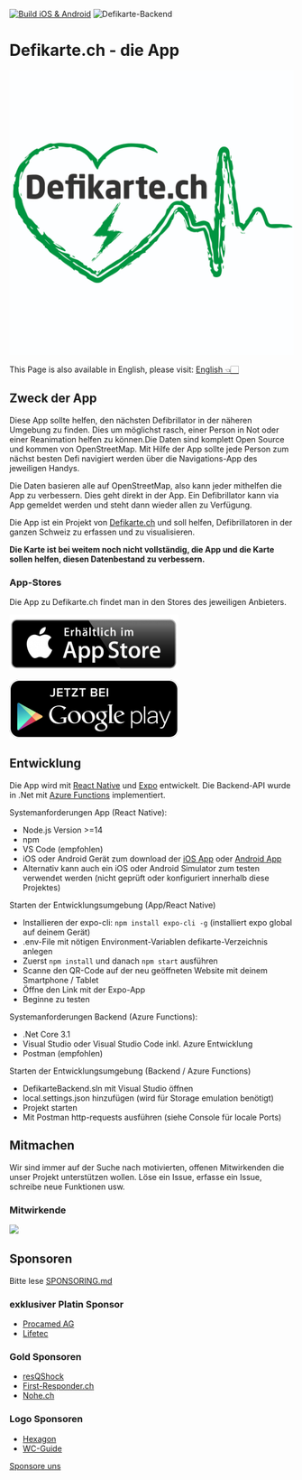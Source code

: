 [![Build iOS & Android](https://github.com/chnuessli/defikarte.ch-app/actions/workflows/app-deployment.yml/badge.svg)](https://github.com/chnuessli/defikarte.ch-app/actions/workflows/app-deployment.yml)
![Defikarte-Backend](https://github.com/chnuessli/defikarte.ch-app/workflows/Defikarte-Backend/badge.svg?branch=main)

# Defikarte.ch - die App

![Picture](app/defikarte/assets/icons/appstore.png)

This Page is also available in English, please visit: [English 👈🏻](README_en.md)

## Zweck der App

Diese App sollte helfen, den nächsten Defibrillator in der näheren Umgebung zu finden. Dies um möglichst rasch, einer Person in Not oder einer Reanimation helfen zu können.Die Daten sind komplett Open Source und kommen von OpenStreetMap. Mit Hilfe der App sollte jede Person zum nächst besten Defi navigiert werden über die Navigations-App des jeweiligen Handys.

Die Daten basieren alle auf OpenStreetMap, also kann jeder mithelfen die App zu verbessern. Dies geht direkt in der App. Ein Defibrillator kann via App gemeldet werden und steht dann wieder allen zu Verfügung.

Die App ist ein Projekt von [Defikarte.ch](https://www.defikarte.ch) und soll helfen, Defibrillatoren in der ganzen Schweiz zu erfassen und zu visualisieren.

**Die Karte ist bei weitem noch nicht vollständig, die App und die Karte sollen helfen, diesen Datenbestand zu verbessern.**

### App-Stores

Die App zu Defikarte.ch findet man in den Stores des jeweiligen Anbieters.

[![appstore.png](images/appstore.png)](https://apps.apple.com/us/app/defikarte-ch/id1549569525)

[![playstore.png](images/playstore.png)](https://play.google.com/store/apps/details?id=ch.defikarte.app)

## Entwicklung

Die App wird mit [React Native](https://reactnative.dev/) und [Expo](https://expo.io) entwickelt. Die Backend-API wurde in .Net mit [Azure Functions](https://docs.microsoft.com/en-us/azure/azure-functions/functions-overview) implementiert.

Systemanforderungen App (React Native):
* Node.js Version >=14
* npm
* VS Code (empfohlen)
* iOS oder Android Gerät zum download der [iOS App](https://apps.apple.com/ch/app/expo-client/id982107779) oder [Android App](https://play.google.com/store/apps/details?id=host.exp.exponent&hl=de_CH&gl=US)
* Alternativ kann auch ein iOS oder Android Simulator zum testen verwendet werden (nicht geprüft oder konfiguriert innerhalb diese Projektes)

Starten der Entwicklungsumgebung (App/React Native)
* Installieren der expo-cli: `npm install expo-cli -g` (installiert expo global auf deinem Gerät)
* .env-File mit nötigen Environment-Variablen defikarte-Verzeichnis anlegen
* Zuerst `npm install` und danach `npm start` ausführen
* Scanne den QR-Code auf der neu geöffneten Website mit deinem Smartphone / Tablet
* Öffne den Link mit der Expo-App
* Beginne zu testen

Systemanforderungen Backend (Azure Functions):
* .Net Core 3.1
* Visual Studio oder Visual Studio Code inkl. Azure Entwicklung
* Postman (empfohlen)

Starten der Entwicklungsumgebung (Backend / Azure Functions)
* DefikarteBackend.sln mit Visual Studio öffnen
* local.settings.json hinzufügen (wird für Storage emulation benötigt)
* Projekt starten
* Mit Postman http-requests ausführen (siehe Console für locale Ports)

## Mitmachen

Wir sind immer auf der Suche nach motivierten, offenen Mitwirkenden die unser Projekt unterstützen wollen. Löse ein Issue, erfasse ein Issue, schreibe neue Funktionen usw.

### Mitwirkende

<a href="https://github.com/chnuessli/defikarte.ch-app/graphs/contributors">
  <img src="https://contributors-img.web.app/image?repo=chnuessli/defikarte.ch-app" />
</a>

## Sponsoren

Bitte lese [SPONSORING.md](SPONSORING.md)

### exklusiver Platin Sponsor

* [Procamed AG](https://www.procamed.ch)
* [Lifetec](https://www.lifetec.ch)

### Gold Sponsoren

* [resQShock](https://www.resqshock.ch)
* [First-Responder.ch](https://www.procamed.ch)
* [Nohe.ch](https://www.nohe.ch)

### Logo Sponsoren

* [Hexagon](http://www.hexagonsi.com)
* [WC-Guide](https://www.wc-guide.com)

[Sponsore uns](https://github.com/sponsors/chnuessli)
